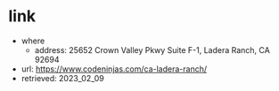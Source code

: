 # link
- where
  - address: 25652 Crown Valley Pkwy Suite F-1, Ladera Ranch, CA 92694
- url: https://www.codeninjas.com/ca-ladera-ranch/
- retrieved: 2023_02_09
